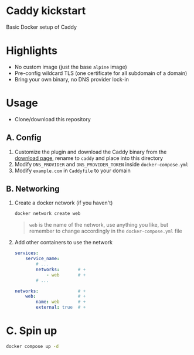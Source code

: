 # Caddy kickstart
Basic Docker setup of Caddy

# Highlights
- No custom image (just the base `alpine` image)
- Pre-config wildcard TLS (one certificate for all subdomain of a domain)
- Bring your own binary, no DNS provider lock-in

# Usage

- Clone/download this repository

## A. Config
1. Customize the plugin and download the Caddy binary from the [download page](https://caddyserver.com/download), rename to `caddy` and place into this directory
2. Modify `DNS_PROVIDER` and `DNS_PROVIDER_TOKEN` inside `docker-compose.yml`
3. Modify `example.com` in `Caddyfile` to your domain

## B. Networking
1. Create a docker network (if you haven't)
    ```bash
    docker network create web
    ```
    > `web` is the name of the network, use anything you like, but remember to change accordingly in the `docker-compose.yml` file
2. Add other containers to use the network
    ```yml
    services:
        service_name:
            # ...
            networks:       # +
                - web       # +
            # ...
    
    networks:               # +
        web:                # +
            name: web       # +
            external: true  # +
    ```
    >
# C. Spin up
```bash
docker compose up -d
```